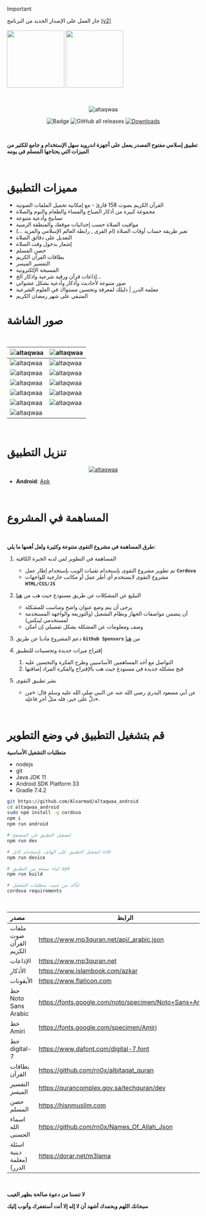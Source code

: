 > [!IMPORTANT]  
> جار العمل على الإصدار الجديد من البرنامج [(v2)](https://github.com/rn0x/altaqwaa-android/commits/version-2.0) <br> <br>
> <img src="https://github.com/user-attachments/assets/cfb93b0a-784b-4f41-8642-b46460743e52" width="150" /> <img src="https://github.com/user-attachments/assets/7b05dca3-7bd6-4c23-8a7d-e20cc2b5643b" width="150" />


<br>

<div align="center">

![altaqwaa](/screenshots/preview.png)

![Badge](https://img.shields.io/github/v/release/Alsarmad/altaqwaa_android)
![GitHub all releases](https://img.shields.io/github/downloads/Alsarmad/altaqwaa_android/total?color=blue&label=Total%20Downloads)
[![Downloads](https://playbadges.pavi2410.me/badge/downloads?id=com.rn0x.altaqwaa)](https://play.google.com/store/apps/details?id=com.rn0x.altaqwaa)

</div>

<br>

**تطبيق إسلامي مفتوح المصدر يعمل على أجهزة اندرويد سهل الإستخدام و جامع للكثير من الميزات التي يحتاجها المسلم في يومه**

<br>

# مميزات التطبيق

- القرآن الكريم بصوت 158 قارئ - مع إمكانية تحميل الملفات الصوتية
- مجموعة كبيرة من أذكار الصباح والمساء والطعام والنوم والصلاة
- تسابيح وأدعية متنوعة
- مواقيت الصلاة حسب إحداثيات موقعك والمنطقة الزمنية
- تغير طريقة حساب أوقات الصلاة (ام القرى , رابطة العالم الإسلامي والمزيد ...)
- التعديل على دقائق الصلاة 
- إشعار بدخول وقت الصلاة
- حصن المسلم
- بطاقات القرآن الكريم
- التفسير الميسر 
- المسبحة الإلكترونية
- إذاعات قرآن ورقية  شرعية واذكار الخ...
- صور متنوعة لأحاديث وأذكار وأدعية بشكل عشوائي 
- معلمة الدرر |  دليلك لمعرفة وتحسين مستواك في العلوم الشرعية 
- المتبقي على شهر رمضان الكريم

# صور الشاشة

<br>

|  ![altaqwaa](/screenshots/1.jpg)   |  ![altaqwaa](/screenshots/2.jpg)   |
|  :-------------------------------- |  --------------------------------  |
|  ![altaqwaa](/screenshots/3.jpg)   |  ![altaqwaa](/screenshots/4.jpg)   |
|  ![altaqwaa](/screenshots/5.jpg)   |  ![altaqwaa](/screenshots/6.jpg)   |
|  ![altaqwaa](/screenshots/7.jpg)   |  ![altaqwaa](/screenshots/8.jpg)   |
|  ![altaqwaa](/screenshots/9.jpg)   |  ![altaqwaa](/screenshots/10.jpg)  |
|  ![altaqwaa](/screenshots/11.jpg)  |  ![altaqwaa](/screenshots/12.jpg)  |
|  ![altaqwaa](/screenshots/13.jpg)  |                                    |

<br>


# تنزيل التطبيق

<div align="center">

[![altaqwaa](/screenshots/google-play.png)](https://play.google.com/store/apps/details?id=com.rn0x.altaqwaa)

</div>

- **Android**: [Apk](https://github.com/Alsarmad/altaqwaa_android/releases/latest)

<br>


# المساهمة في المشروع

<br>

**طرق المساهمة في مشروع التقوى متنوعة وكثيرة ولعل أهمها ما يلي:**

1. المساهمة في التطوير لمن لديه الخبرة الكافية

   - تم تطوير مشروع التقوى بإستخدام تقنيات الويب بإستخدام إطار عمل **`Cordova`**
   - مشروع التقوى لايستخدم أي أطر عمل أو مكاتب خارجية للواجهات **`HTML/CSS/JS`**

2. التبليغ عن المشكلات عن طريق مستودع جيت هب من [هنا](https://github.com/Alsarmad/altaqwaa_android/issues)

   - يرجى أن يتم وضع عنوان واضح ومناسب للمشكلة
   - أن يتضمن مواصفات الجهاز ونظام التشغيل (والتوزيعة والواجهة المستخدمة لمستخدمي لينكس)
   - وصف ومعلومات عن المشكلة بشكل تفصيلي إن أمكن

3. دعم المشروع ماديا عن طريق **`Github Sponsors`** من [هنا](https://github.com/sponsors/rn0x)

4. إقتراح ميزات جديدة وتحسينات للتطبيق

   1. التواصل مع أحد المساهمين الأساسيين وطرح الفكرة والتحسين عليه
   2. فتح مشكلة جديدة في مستودع جيت هب بالإقتراح والفكرة المراد إضافتها

5. نشر تطبيق التقوى
   - عن أبي مسعود البدري رضي الله عنه عن النبي صلى الله عليه وسلم قال: «من دلَّ على خير، فله مثلُ أجرِ فاعلِه».

<br>

# قم بتشغيل التطبيق في وضع التطوير

**متطلبات التشغيل الأساسية**

- nodejs 
- git 
- Java JDK 11
- Android SDK Platform 33
- Gradle 7.4.2

```bash
git https://github.com/Alsarmad/altaqwaa_android
cd altaqwaa_android
sudo npm install -g cordova
npm i 
npm run android

# لتشغيل التطبيق في المتصفح 
npm run dev

# لتشغيل التطبيق على الهاتف بإستخدام كابل usb 
npm run device

# لبناء نسخة من التطبيق apk
npm run build

# لتأكد من تثبيت متطلبات التشغيل 
cordova requirements
```


<br>

| مصدر                       | الرابط                                    |
| :------------------------- | ----------------------------------------- |
| ملفات صوت القرآن الكريم    | https://www.mp3quran.net/api/_arabic.json |
| الإذاعات                   | https://www.mp3quran.net |
| الأذكار                    | https://www.islambook.com/azkar           |
| الأيقونات                  | https://www.flaticon.com                  |
| خط Noto Sans Arabic   | https://fonts.google.com/noto/specimen/Noto+Sans+Arabic    |
| خط Amiri                   | https://fonts.google.com/specimen/Amiri  |
| خط digital-7                | https://www.dafont.com/digital-7.font  |
| بطاقات القرآن              | https://github.com/rn0x/albitaqat_quran  |
| التفسير الميسر             | https://qurancomplex.gov.sa/techquran/dev  |
| حصن المسلم                 | https://hisnmuslim.com  |
| اسماء الله الحسنى          | https://github.com/rn0x/Names_Of_Allah_Json  |
| اسئلة دينية (معلمة الدرر)         | https://dorar.net/m3lama  |

<br>

**لا تنسنا من دعوة صالحة بظهر الغيب**

**سبحانك اللهم وبحمدك أشهد أن لا إله إلا أنت أستغفرك وأتوب إليك**
